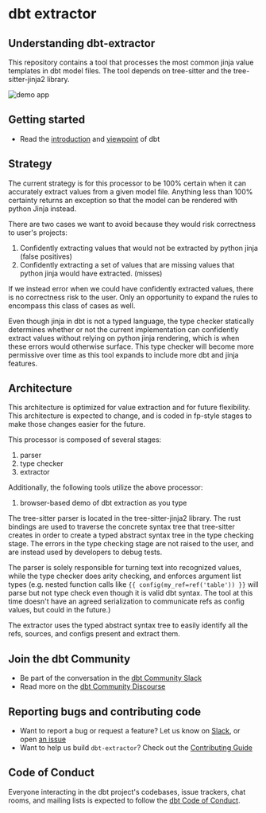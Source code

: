 
# dbt extractor
## Understanding dbt-extractor

This repository contains a tool that processes the most common jinja value templates in dbt model files. The tool depends on tree-sitter and the tree-sitter-jinja2 library.

![demo app](demo/demo.gif)

## Getting started

- Read the [introduction](https://docs.getdbt.com/docs/introduction/) and [viewpoint](https://docs.getdbt.com/docs/about/viewpoint/) of dbt

## Strategy

The current strategy is for this processor to be 100% certain when it can accurately extract values from a given model file. Anything less than 100% certainty returns an exception so that the model can be rendered with python Jinja instead. 

There are two cases we want to avoid because they would risk correctness to user's projects:
1. Confidently extracting values that would not be extracted by python jinja (false positives)
2. Confidently extracting a set of values that are missing values that python jinja would have extracted. (misses)

If we instead error when we could have confidently extracted values, there is no correctness risk to the user. Only an opportunity to expand the rules to encompass this class of cases as well.

Even though jinja in dbt is not a typed language, the type checker statically determines whether or not the current implementation can confidently extract values without relying on python jinja rendering, which is when these errors would otherwise surface. This type checker will become more permissive over time as this tool expands to include more dbt and jinja features.

## Architecture

This architecture is optimized for value extraction and for future flexibility. This architecture is expected to change, and is coded in fp-style stages to make those changes easier for the future.

This processor is composed of several stages:
1. parser
2. type checker
3. extractor

Additionally, the following tools utilize the above processor:
1. browser-based demo of dbt extraction as you type

The tree-sitter parser is located in the tree-sitter-jinja2 library. The rust bindings are used to traverse the concrete syntax tree that tree-sitter creates in order to create a typed abstract syntax tree in the type checking stage. The errors in the type checking stage are not raised to the user, and are instead used by developers to debug tests.

The parser is solely responsible for turning text into recognized values, while the type checker does arity checking, and enforces argument list types (e.g. nested function calls like `{{ config(my_ref=ref('table')) }}` will parse but not type check even though it is valid dbt syntax. The tool at this time doesn't have an agreed serialization to communicate refs as config values, but could in the future.)

The extractor uses the typed abstract syntax tree to easily identify all the refs, sources, and configs present and extract them.

## Join the dbt Community

- Be part of the conversation in the [dbt Community Slack](http://community.getdbt.com/)
- Read more on the [dbt Community Discourse](https://discourse.getdbt.com)

## Reporting bugs and contributing code

- Want to report a bug or request a feature? Let us know on [Slack](http://community.getdbt.com/), or open [an issue](https://github.com/dbt-labs/dbt-extractor/issues/new)
- Want to help us build `dbt-extractor`? Check out the [Contributing Guide](https://github.com/dbt-labs/dbt-extractor/blob/HEAD/CONTRIBUTING.md)

## Code of Conduct

Everyone interacting in the dbt project's codebases, issue trackers, chat rooms, and mailing lists is expected to follow the [dbt Code of Conduct](https://community.getdbt.com/code-of-conduct).
